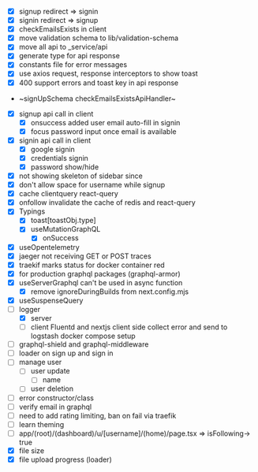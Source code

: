 - [x] signup redirect => signin
- [x] signin redirect => signup
- [x] checkEmailsExists in client
- [x] move validation schema to lib/validation-schema
- [x] move all api to _service/api
- [x] generate type for api response
- [x] constants file for error messages
- [x] use axios request, response interceptors to show toast
- [x] 400 support errors and toast key in api response
-  ~signUpSchema checkEmailsExistsApiHandler~
- [x] signup api call in client
  - [x] onsuccess added user email auto-fill in signin 
  - [x] focus password input once email is available
- [x] signin api call in client
  - [x] google signin
  - [x] credentials signin
  - [x] password show/hide
- [x] not showing skeleton of sidebar since 
- [x] don't allow space for username while signup
- [x] cache clientquery react-query
- [x] onfollow invalidate the cache of redis and react-query
- [x] Typings
  - [x] toast[toastObj.type]
  - [x] useMutationGraphQL
    - [x] onSuccess 
- [x] useOpentelemetry
- [x] jaeger not receiving GET or POST traces
- [x] traekif marks status for docker container red
- [x] for production graphql packages (graphql-armor)
- [x] useServerGraphql can't be used in async function
  - [x] remove ignoreDuringBuilds from next.config.mjs
- [x] useSuspenseQuery
- [ ] logger
  - [x] server 
  - [ ] client
    Fluentd and nextjs client side collect error and send to logstash docker compose setup
- [ ] graphql-shield and graphql-middleware
- [ ] loader on sign up and sign in
- [ ] manage user
  - [ ] user update
    - [ ] name
  - [ ] user deletion
- [ ] error constructor/class
- [ ] verify email in graphql
- [ ] need to add rating limiting, ban on fail via traefik
- [ ] learn theming
- [ ] app/(root)/(dashboard)/u/[username]/(home)/page.tsx => isFollowing-> true
- [x] file size 
- [x] file upload progress (loader)